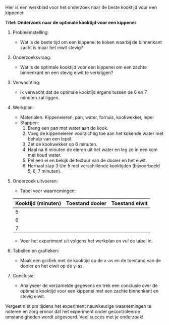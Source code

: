 Hier is een werkblad voor het onderzoek naar de beste kooktijd voor een kippenei:

**Titel: Onderzoek naar de optimale kooktijd voor een kippenei**

1. Probleemstelling:
   - Wat is de beste tijd om een kippenei te koken waarbij de binnenkant zacht is maar het eiwit stevig?

2. Onderzoeksvraag:
   - Wat is de optimale kooktijd voor een kippenei om een zachte binnenkant en een stevig eiwit te verkrijgen?

3. Verwachting:
   - Ik verwacht dat de optimale kooktijd ergens tussen de 6 en 7 minuten zal liggen.

4. Werkplan:
   - Materialen: Kippeneieren, pan, water, fornuis, kookwekker, lepel
   - Stappen:
     1. Breng een pan met water aan de kook.
     2. Voeg de kippeneieren voorzichtig toe aan het kokende water met behulp van een lepel.
     3. Zet de kookwekker op 6 minuten.
     4. Haal na 6 minuten de eieren uit het water en leg ze in een kom met koud water.
     5. Pel een ei en bekijk de textuur van de dooier en het eiwit.
     6. Herhaal stap 3 t/m 5 met verschillende kooktijden (bijvoorbeeld 5, 6, 7 minuten).

5. Onderzoek uitvoeren:
   - Tabel voor waarnemingen:
   
   | Kooktijd (minuten) | Toestand dooier | Toestand eiwit |
   |--------------------|----------------|---------------|
   | 5                  |                |               |
   | 6                  |                |               |
   | 7                  |                |               |

   - Voer het experiment uit volgens het werkplan en vul de tabel in.

6. Tabellen en grafieken:
   - Maak een grafiek met de kooktijd op de x-as en de toestand van de dooier en het eiwit op de y-as.

7. Conclusie:
   - Analyseer de verzamelde gegevens en trek een conclusie over de optimale kooktijd voor een kippenei met een zachte binnenkant en stevig eiwit.

Vergeet niet om tijdens het experiment nauwkeurige waarnemingen te noteren en zorg ervoor dat het experiment onder gecontroleerde omstandigheden wordt uitgevoerd. Veel succes met je onderzoek!
